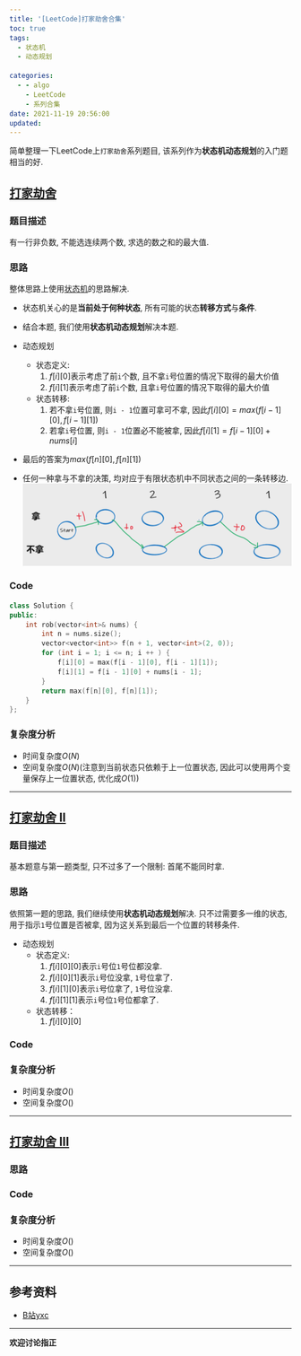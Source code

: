 ```yaml
---
title: '[LeetCode]打家劫舍合集'
toc: true
tags:
  - 状态机
  - 动态规划

categories:
  - - algo
    - LeetCode
    - 系列合集
date: 2021-11-19 20:56:00
updated:
---
```


简单整理一下LeetCode上`打家劫舍`系列题目, 该系列作为**状态机动态规划**的入门题相当的好.
<!--more-->

## [打家劫舍](https://leetcode-cn.com/problems/house-robber/) 

### 题目描述
有一行非负数, 不能选连续两个数, 求选的数之和的最大值.

### 思路
整体思路上使用[状态机](https://baike.baidu.com/item/%E6%9C%89%E9%99%90%E7%8A%B6%E6%80%81%E8%87%AA%E5%8A%A8%E6%9C%BA/2850046?fr=aladdin)的思路解决.
- 状态机关心的是**当前处于何种状态**, 所有可能的状态**转移方式**与**条件**.
- 结合本题, 我们使用**状态机动态规划**解决本题.
- 动态规划
  - 状态定义: 
    1. $f[i][0]$表示考虑了前`i`个数, 且不拿`i`号位置的情况下取得的最大价值
    2. $f[i][1]$表示考虑了前`i`个数, 且拿`i`号位置的情况下取得的最大价值
  - 状态转移:
    1. 若不拿`i`号位置, 则`i - 1`位置可拿可不拿, 因此$f[i][0] = max(f[i - 1][0], f[i - 1][1])$
    2. 若拿`i`号位置, 则`i - 1`位置必不能被拿, 因此$f[i][1] = f[i - 1][0] + nums[i]$

- 最后的答案为$max(f[n][0], f[n][1])$
- 任何一种拿与不拿的决策, 均对应于有限状态机中不同状态之间的一条转移边.
![决策示意图](/img/2021/11/19/打家劫舍.png)

### Code
```cpp
class Solution {
public:
    int rob(vector<int>& nums) {
        int n = nums.size();
        vector<vector<int>> f(n + 1, vector<int>(2, 0));
        for (int i = 1; i <= n; i ++ ) {
            f[i][0] = max(f[i - 1][0], f[i - 1][1]);
            f[i][1] = f[i - 1][0] + nums[i - 1];
        }
        return max(f[n][0], f[n][1]);
    }
};
```

### 复杂度分析

- 时间复杂度$O(N)$
- 空间复杂度$O(N)$(注意到当前状态只依赖于上一位置状态, 因此可以使用两个变量保存上一位置状态, 优化成$O(1)$)
----

## [打家劫舍 II](https://leetcode-cn.com/problems/house-robber-ii)

### 题目描述
基本题意与第一题类型, 只不过多了一个限制: 首尾不能同时拿.

### 思路

依照第一题的思路, 我们继续使用**状态机动态规划**解决. 只不过需要多一维的状态, 用于指示`1`号位置是否被拿, 因为这关系到最后一个位置的转移条件.

- 动态规划
  - 状态定义:
    1. $f[i][0][0]$表示`i`号位`1`号位都没拿.
    2. $f[i][0][1]$表示`i`号位没拿, `1`号位拿了.
    3. $f[i][1][0]$表示`i`号位拿了, `1`号位没拿.
    4. $f[i][1][1]$表示`i`号位`1`号位都拿了.
  - 状态转移：
    1. $f[i][0][0]$

### Code

### 复杂度分析

- 时间复杂度$O()$
- 空间复杂度$O()$
----

## [打家劫舍 III](https://leetcode-cn.com/problems/house-robber-iii/)

### 思路

### Code

### 复杂度分析
- 时间复杂度$O()$
- 空间复杂度$O()$
----

## 参考资料
- [B站yxc](https://space.bilibili.com/7836741?from=search&seid=17655252112390136376)
----
**欢迎讨论指正**